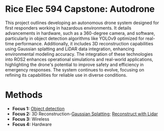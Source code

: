 # Rice Elec 594 Capstone: Autodrone
This project outlines developing an autonomous drone system designed for first responders working in hazardous environments. It details advancements in hardware, such as a 360-degree camera, and software, particularly in object detection algorithms like YOLOv9 optimized for real-time performance. Additionally, it includes 3D reconstruction capabilities using Gaussian splatting and LiDAR data integration, enhancing environmental modeling accuracy. The integration of these technologies into ROS2 enhances operational simulations and real-world applications, highlighting the drone's potential to improve safety and efficiency in emergency responses. The system continues to evolve, focusing on refining its capabilities for reliable use in diverse conditions.

# Methods
- **Focus 1:** [Object detection](https://github.com/Rice-MECE-Capstone-Projects/Autodrone/blob/main/ObjectDetection/ObjectDetection.md)
- **Focus 2:** 3D Reconstruction-[Gaussian Splatting](https://github.com/Rice-MECE-Capstone-Projects/Autodrone/edit/main/Reconstruction/3dgs_depth); [Reconstruct with Lidar](https://github.com/Rice-MECE-Capstone-Projects/Autodrone/edit/main/Reconstruction)
- **Focus 3:** Wireless
- **Focus 4:** Hardware
